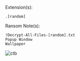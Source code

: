 Extension(s):  
```
.[random]
```
Ransom Note(s): 
```
!Decrypt-All-Files-[random].txt
Popup Window
Wallpaper
```

![ctb](https://github.com/user-attachments/assets/b42a7329-dcb6-466a-b4eb-03394c9dba44)
